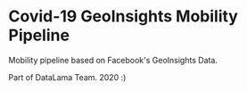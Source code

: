 
# Covid-19 GeoInsights Mobility Pipeline

Mobility pipeline based on Facebook's GeoInsights Data.

Part of DataLama Team. 2020 :)
